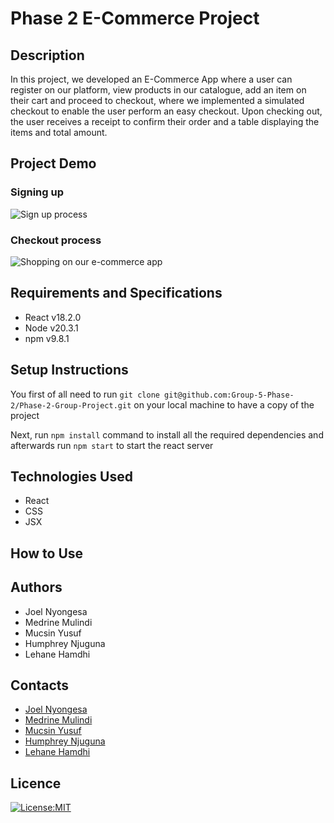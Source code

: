 # Phase 2 E-Commerce Project

## Description

In this project, we developed an E-Commerce App where a user can register on our platform, view products in our catalogue, add an item on their cart and proceed to checkout, where we implemented a simulated checkout to enable the user perform an easy checkout. Upon checking out, the user receives a receipt to confirm their order and a table displaying the items and total amount.

## Project Demo

### Signing up

<img src='./public/images/ecommerce-signin.gif' alt='Sign up process'/>

### Checkout process

<img src='./public/images/ecommerce-products.gif' alt='Shopping on our e-commerce app'/>

## Requirements and Specifications

* React v18.2.0
* Node v20.3.1
* npm v9.8.1

## Setup Instructions

You first of all need to run `git clone git@github.com:Group-5-Phase-2/Phase-2-Group-Project.git` on your local machine to have a copy of the project

Next, run `npm install` command to install all the required dependencies and afterwards run `npm start` to start the react server

## Technologies Used

* React
* CSS
* JSX



## How to Use

## Authors
* Joel Nyongesa
* Medrine Mulindi
* Mucsin Yusuf
* Humphrey Njuguna
* Lehane Hamdhi

## Contacts
* [Joel Nyongesa](https://github.com/joelnyongesa)
* [Medrine Mulindi](https://github.com/Mulindi123)
* [Mucsin Yusuf](https://github.com/muxsinyusuf)
* [Humphrey Njuguna](https://github.com/Humphreynguguna)
* [Lehane Hamdhi](https://github.com/Lehane-P)

## Licence

[![License:MIT](https://img.shields.io/badge/License-MIT-yellow.svg)](https://opensource.org/licenses/MIT)
